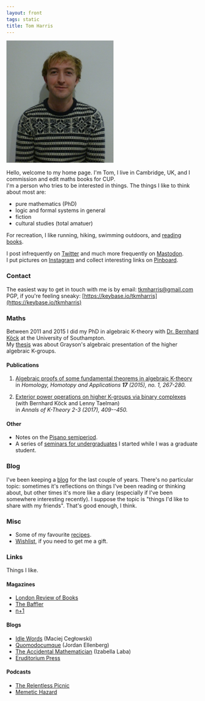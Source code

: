 ```yaml
---
layout: front
tags: static
title: Tom Harris
---
```


<div class="c1">
  <img border="0" height="320" src="/assets/images/tomharris.png">
</div>

Hello, welcome to my home page. I'm Tom, I live in Cambridge, UK, and I commission and edit maths books for CUP.  
I'm a person who tries to be interested in things. The things I like to think about most are:  

  * pure mathematics (PhD)
  * logic and formal systems in general
  * fiction
  * cultural studies (total amatuer)

For recreation, I like running, hiking, swimming outdoors, and
[reading books](/books/).

I post infrequently on [Twitter](https://twitter.com/Eschatom) and much more frequently on [Mastodon](https://mastodon.social/users/tomharris).  
I put pictures on [Instagram](https://www.instagram.com/tkmharris/) and collect interesting links on [Pinboard](https://pinboard.in/u:tkmharris).


### Contact
The easiest way to get in touch with me is by email:
[&#116;&#107;&#109;&#104;&#97;&#114;&#114;&#105;&#115;&#64;&#103;&#109;&#97;&#105;&#108;&#46;&#99;&#111;&#109;](mailto:&#116;&#107;&#109;&#104;&#97;&#114;&#114;&#105;&#115;&#64;&#103;&#109;&#97;&#105;&#108;&#46;&#99;&#111;&#109;)  
PGP, if you're feeling sneaky: [https://keybase.io/tkmharris](https://keybase.io/tkmharris)

### Maths
Between 2011 and 2015 I did my PhD in algebraic K-theory with [Dr. Bernhard K&ouml;ck](http://www.southampton.ac.uk/maths/about/staff/bk2.page) at the University of Southampton.  
My [thesis](/assets/files/thesis.pdf) was about Grayson's algebraic presentation of the higher algebraic K-groups.


#### Publications
1. [Algebraic proofs of some fundamental theorems in algebraic K-theory](/assets/files/FundamentalTheoremsAlgebraicKtheory.pdf)  
in *Homology, Homotopy and Applications **17** (2015), no. 1, 267-280.*

2. [Exterior power operations on higher K-groups via binary complexes](/assets/files/ExteriorPowersBinaryComplexes.pdf)  
(with Bernhard K&ouml;ck and Lenny Taelman)  
in *Annals of K-Theory 2-3 (2017), 409--450.*

#### Other
* Notes on the [Pisano semiperiod](/assets/files/pisano_semiperiod.pdf).
* A series of [seminars for undergraduates](http://ugseminars.co.nf/) I started while I was a graduate student.

### Blog
I've been keeping a [blog](http://www.tkmharris.net/blog/) for the last couple of years. There's no particular topic: sometimes it's reflections on things I've been reading or thinking about, but other times it's more like a diary (especially if I've been somewhere interesting recently). I suppose the topic is "things I'd like to share with my friends". That's good enough, I think.

### Misc
* Some of my favourite [recipes](/recipes/).  
* [Wishlist](/wishlist/), if you need to get me a gift.

### Links
Things I like.

#### Magazines
* [London Review of Books](https://www.lrb.co.uk/)
* [The Baffler](https://thebaffler.com/)
* [n+1](https://nplusonemag.com/)

#### Blogs
* [Idle Words](http://www.idlewords.com/) (Maciej Cegłowski)
* [Quomodocumque](https://quomodocumque.wordpress.com/) (Jordan Ellenberg)
* [The Accidental Mathematician](https://ilaba.wordpress.com/) (Izabella Laba)
* [Eruditorium Press](http://www.eruditorumpress.com/)

#### Podcasts
* [The Relentless Picnic](https://soundcloud.com/relentless-picnic)
* [Memetic Hazard](http://memetichazard.co.uk/)

<!--
### Maths test
Here come dat math:  
$$\int_{-\infty}^{\infty} e^{-x^2} = \sqrt{\pi}$$  
oh shit waddup!

Currently broken :'(
-->
